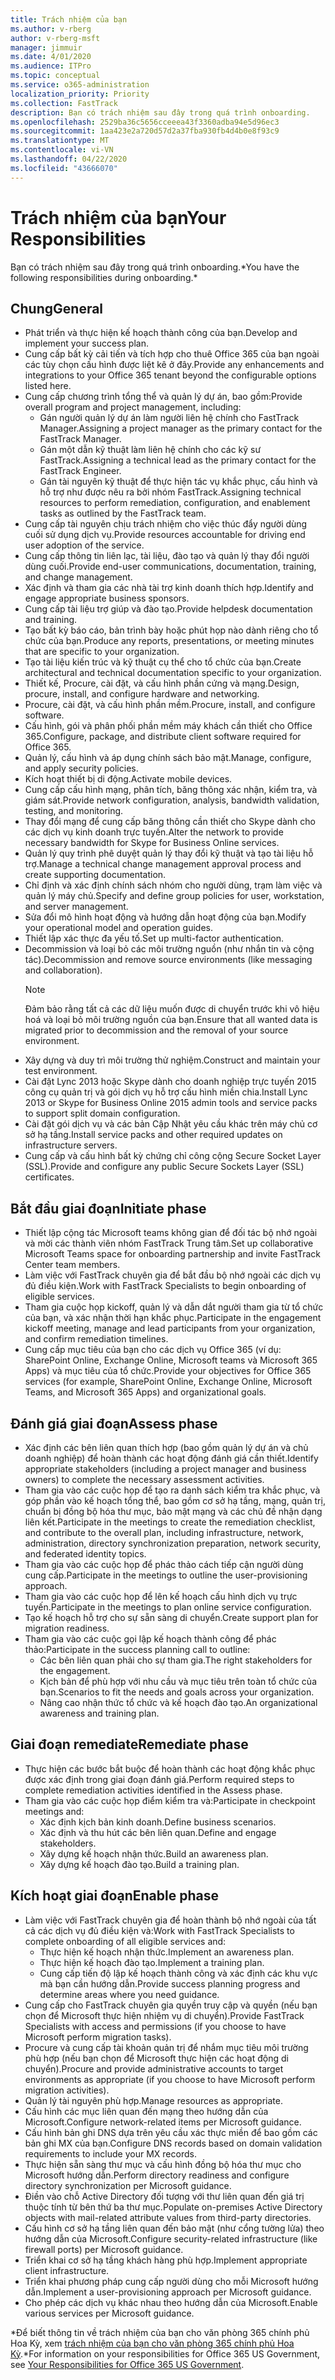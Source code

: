 ```yaml
---
title: Trách nhiệm của bạn
ms.author: v-rberg
author: v-rberg-msft
manager: jimmuir
ms.date: 4/01/2020
ms.audience: ITPro
ms.topic: conceptual
ms.service: o365-administration
localization_priority: Priority
ms.collection: FastTrack
description: Bạn có trách nhiệm sau đây trong quá trình onboarding.
ms.openlocfilehash: 2529ba36c5656cceeea43f3360adba94e5d96ec3
ms.sourcegitcommit: 1aa423e2a720d57d2a37fba930fb4d4b0e8f93c9
ms.translationtype: MT
ms.contentlocale: vi-VN
ms.lasthandoff: 04/22/2020
ms.locfileid: "43666070"
---
```

# <a name="your-responsibilities"></a><span data-ttu-id="8b8f3-103">Trách nhiệm của bạn</span><span class="sxs-lookup"><span data-stu-id="8b8f3-103">Your Responsibilities</span></span>

<span data-ttu-id="8b8f3-104">Bạn có trách nhiệm sau đây trong quá trình onboarding.\*</span><span class="sxs-lookup"><span data-stu-id="8b8f3-104">You have the following responsibilities during onboarding.\*</span></span>
  
## <a name="general"></a><span data-ttu-id="8b8f3-105">Chung</span><span class="sxs-lookup"><span data-stu-id="8b8f3-105">General</span></span>

- <span data-ttu-id="8b8f3-106">Phát triển và thực hiện kế hoạch thành công của bạn.</span><span class="sxs-lookup"><span data-stu-id="8b8f3-106">Develop and implement your success plan.</span></span>
- <span data-ttu-id="8b8f3-107">Cung cấp bất kỳ cải tiến và tích hợp cho thuê Office 365 của bạn ngoài các tùy chọn cấu hình được liệt kê ở đây.</span><span class="sxs-lookup"><span data-stu-id="8b8f3-107">Provide any enhancements and integrations to your Office 365 tenant beyond the configurable options listed here.</span></span>  
- <span data-ttu-id="8b8f3-108">Cung cấp chương trình tổng thể và quản lý dự án, bao gồm:</span><span class="sxs-lookup"><span data-stu-id="8b8f3-108">Provide overall program and project management, including:</span></span> 
  - <span data-ttu-id="8b8f3-109">Gán người quản lý dự án làm người liên hệ chính cho FastTrack Manager.</span><span class="sxs-lookup"><span data-stu-id="8b8f3-109">Assigning a project manager as the primary contact for the FastTrack Manager.</span></span>
  - <span data-ttu-id="8b8f3-110">Gán một dẫn kỹ thuật làm liên hệ chính cho các kỹ sư FastTrack.</span><span class="sxs-lookup"><span data-stu-id="8b8f3-110">Assigning a technical lead as the primary contact for the FastTrack Engineer.</span></span>
  - <span data-ttu-id="8b8f3-111">Gán tài nguyên kỹ thuật để thực hiện tác vụ khắc phục, cấu hình và hỗ trợ như được nêu ra bởi nhóm FastTrack.</span><span class="sxs-lookup"><span data-stu-id="8b8f3-111">Assigning technical resources to perform remediation, configuration, and enablement tasks as outlined by the FastTrack team.</span></span> 
- <span data-ttu-id="8b8f3-112">Cung cấp tài nguyên chịu trách nhiệm cho việc thúc đẩy người dùng cuối sử dụng dịch vụ.</span><span class="sxs-lookup"><span data-stu-id="8b8f3-112">Provide resources accountable for driving end user adoption of the service.</span></span> 
- <span data-ttu-id="8b8f3-113">Cung cấp thông tin liên lạc, tài liệu, đào tạo và quản lý thay đổi người dùng cuối.</span><span class="sxs-lookup"><span data-stu-id="8b8f3-113">Provide end-user communications, documentation, training, and change management.</span></span>
- <span data-ttu-id="8b8f3-114">Xác định và tham gia các nhà tài trợ kinh doanh thích hợp.</span><span class="sxs-lookup"><span data-stu-id="8b8f3-114">Identify and engage appropriate business sponsors.</span></span>  
- <span data-ttu-id="8b8f3-115">Cung cấp tài liệu trợ giúp và đào tạo.</span><span class="sxs-lookup"><span data-stu-id="8b8f3-115">Provide helpdesk documentation and training.</span></span>  
- <span data-ttu-id="8b8f3-116">Tạo bất kỳ báo cáo, bản trình bày hoặc phút họp nào dành riêng cho tổ chức của bạn.</span><span class="sxs-lookup"><span data-stu-id="8b8f3-116">Produce any reports, presentations, or meeting minutes that are specific to your organization.</span></span> 
- <span data-ttu-id="8b8f3-117">Tạo tài liệu kiến trúc và kỹ thuật cụ thể cho tổ chức của bạn.</span><span class="sxs-lookup"><span data-stu-id="8b8f3-117">Create architectural and technical documentation specific to your organization.</span></span>   
- <span data-ttu-id="8b8f3-118">Thiết kế, Procure, cài đặt, và cấu hình phần cứng và mạng.</span><span class="sxs-lookup"><span data-stu-id="8b8f3-118">Design, procure, install, and configure hardware and networking.</span></span>   
- <span data-ttu-id="8b8f3-119">Procure, cài đặt, và cấu hình phần mềm.</span><span class="sxs-lookup"><span data-stu-id="8b8f3-119">Procure, install, and configure software.</span></span>  
- <span data-ttu-id="8b8f3-120">Cấu hình, gói và phân phối phần mềm máy khách cần thiết cho Office 365.</span><span class="sxs-lookup"><span data-stu-id="8b8f3-120">Configure, package, and distribute client software required for Office 365.</span></span>  
- <span data-ttu-id="8b8f3-121">Quản lý, cấu hình và áp dụng chính sách bảo mật.</span><span class="sxs-lookup"><span data-stu-id="8b8f3-121">Manage, configure, and apply security policies.</span></span>
- <span data-ttu-id="8b8f3-122">Kích hoạt thiết bị di động.</span><span class="sxs-lookup"><span data-stu-id="8b8f3-122">Activate mobile devices.</span></span>
- <span data-ttu-id="8b8f3-123">Cung cấp cấu hình mạng, phân tích, băng thông xác nhận, kiểm tra, và giám sát.</span><span class="sxs-lookup"><span data-stu-id="8b8f3-123">Provide network configuration, analysis, bandwidth validation, testing, and monitoring.</span></span> 
- <span data-ttu-id="8b8f3-124">Thay đổi mạng để cung cấp băng thông cần thiết cho Skype dành cho các dịch vụ kinh doanh trực tuyến.</span><span class="sxs-lookup"><span data-stu-id="8b8f3-124">Alter the network to provide necessary bandwidth for Skype for Business Online services.</span></span> 
- <span data-ttu-id="8b8f3-125">Quản lý quy trình phê duyệt quản lý thay đổi kỹ thuật và tạo tài liệu hỗ trợ.</span><span class="sxs-lookup"><span data-stu-id="8b8f3-125">Manage a technical change management approval process and create supporting documentation.</span></span>  
- <span data-ttu-id="8b8f3-126">Chỉ định và xác định chính sách nhóm cho người dùng, trạm làm việc và quản lý máy chủ.</span><span class="sxs-lookup"><span data-stu-id="8b8f3-126">Specify and define group policies for user, workstation, and server management.</span></span> 
- <span data-ttu-id="8b8f3-127">Sửa đổi mô hình hoạt động và hướng dẫn hoạt động của bạn.</span><span class="sxs-lookup"><span data-stu-id="8b8f3-127">Modify your operational model and operation guides.</span></span> 
- <span data-ttu-id="8b8f3-128">Thiết lập xác thực đa yếu tố.</span><span class="sxs-lookup"><span data-stu-id="8b8f3-128">Set up multi-factor authentication.</span></span>  
- <span data-ttu-id="8b8f3-129">Decommission và loại bỏ các môi trường nguồn (như nhắn tin và cộng tác).</span><span class="sxs-lookup"><span data-stu-id="8b8f3-129">Decommission and remove source environments (like messaging and collaboration).</span></span> 
    > [!NOTE]
    > <span data-ttu-id="8b8f3-130">Đảm bảo rằng tất cả các dữ liệu muốn được di chuyển trước khi vô hiệu hoá và loại bỏ môi trường nguồn của bạn.</span><span class="sxs-lookup"><span data-stu-id="8b8f3-130">Ensure that all wanted data is migrated prior to decommission and the removal of your source environment.</span></span> 
- <span data-ttu-id="8b8f3-131">Xây dựng và duy trì môi trường thử nghiệm.</span><span class="sxs-lookup"><span data-stu-id="8b8f3-131">Construct and maintain your test environment.</span></span>  
- <span data-ttu-id="8b8f3-132">Cài đặt Lync 2013 hoặc Skype dành cho doanh nghiệp trực tuyến 2015 công cụ quản trị và gói dịch vụ hỗ trợ cấu hình miền chia.</span><span class="sxs-lookup"><span data-stu-id="8b8f3-132">Install Lync 2013 or Skype for Business Online 2015 admin tools and service packs to support split domain configuration.</span></span>
- <span data-ttu-id="8b8f3-133">Cài đặt gói dịch vụ và các bản Cập Nhật yêu cầu khác trên máy chủ cơ sở hạ tầng.</span><span class="sxs-lookup"><span data-stu-id="8b8f3-133">Install service packs and other required updates on infrastructure servers.</span></span> 
- <span data-ttu-id="8b8f3-134">Cung cấp và cấu hình bất kỳ chứng chỉ công cộng Secure Socket Layer (SSL).</span><span class="sxs-lookup"><span data-stu-id="8b8f3-134">Provide and configure any public Secure Sockets Layer (SSL) certificates.</span></span> 
    
## <a name="initiate-phase"></a><span data-ttu-id="8b8f3-135">Bắt đầu giai đoạn</span><span class="sxs-lookup"><span data-stu-id="8b8f3-135">Initiate phase</span></span>

- <span data-ttu-id="8b8f3-136">Thiết lập cộng tác Microsoft teams không gian để đối tác bộ nhớ ngoài và mời các thành viên nhóm FastTrack Trung tâm.</span><span class="sxs-lookup"><span data-stu-id="8b8f3-136">Set up collaborative Microsoft Teams space for onboarding partnership and invite FastTrack Center team members.</span></span>   
- <span data-ttu-id="8b8f3-137">Làm việc với FastTrack chuyên gia để bắt đầu bộ nhớ ngoài các dịch vụ đủ điều kiện.</span><span class="sxs-lookup"><span data-stu-id="8b8f3-137">Work with FastTrack Specialists to begin onboarding of eligible services.</span></span>    
- <span data-ttu-id="8b8f3-138">Tham gia cuộc họp kickoff, quản lý và dẫn dắt người tham gia từ tổ chức của bạn, và xác nhận thời hạn khắc phục.</span><span class="sxs-lookup"><span data-stu-id="8b8f3-138">Participate in the engagement kickoff meeting, manage and lead participants from your organization, and confirm remediation timelines.</span></span>   
- <span data-ttu-id="8b8f3-139">Cung cấp mục tiêu của bạn cho các dịch vụ Office 365 (ví dụ: SharePoint Online, Exchange Online, Microsoft teams và Microsoft 365 Apps) và mục tiêu của tổ chức.</span><span class="sxs-lookup"><span data-stu-id="8b8f3-139">Provide your objectives for Office 365 services (for example, SharePoint Online, Exchange Online, Microsoft Teams, and Microsoft 365 Apps) and organizational goals.</span></span>
    
## <a name="assess-phase"></a><span data-ttu-id="8b8f3-140">Đánh giá giai đoạn</span><span class="sxs-lookup"><span data-stu-id="8b8f3-140">Assess phase</span></span>

- <span data-ttu-id="8b8f3-141">Xác định các bên liên quan thích hợp (bao gồm quản lý dự án và chủ doanh nghiệp) để hoàn thành các hoạt động đánh giá cần thiết.</span><span class="sxs-lookup"><span data-stu-id="8b8f3-141">Identify appropriate stakeholders (including a project manager and business owners) to complete the necessary assessment activities.</span></span>    
- <span data-ttu-id="8b8f3-142">Tham gia vào các cuộc họp để tạo ra danh sách kiểm tra khắc phục, và góp phần vào kế hoạch tổng thể, bao gồm cơ sở hạ tầng, mạng, quản trị, chuẩn bị đồng bộ hóa thư mục, bảo mật mạng và các chủ đề nhận dạng liên kết.</span><span class="sxs-lookup"><span data-stu-id="8b8f3-142">Participate in the meetings to create the remediation checklist, and contribute to the overall plan, including infrastructure, network, administration, directory synchronization preparation, network security, and federated identity topics.</span></span>   
- <span data-ttu-id="8b8f3-143">Tham gia vào các cuộc họp để phác thảo cách tiếp cận người dùng cung cấp.</span><span class="sxs-lookup"><span data-stu-id="8b8f3-143">Participate in the meetings to outline the user-provisioning approach.</span></span>  
- <span data-ttu-id="8b8f3-144">Tham gia vào các cuộc họp để lên kế hoạch cấu hình dịch vụ trực tuyến.</span><span class="sxs-lookup"><span data-stu-id="8b8f3-144">Participate in the meetings to plan online service configuration.</span></span>    
- <span data-ttu-id="8b8f3-145">Tạo kế hoạch hỗ trợ cho sự sẵn sàng di chuyển.</span><span class="sxs-lookup"><span data-stu-id="8b8f3-145">Create support plan for migration readiness.</span></span> 
- <span data-ttu-id="8b8f3-146">Tham gia vào các cuộc gọi lập kế hoạch thành công để phác thảo:</span><span class="sxs-lookup"><span data-stu-id="8b8f3-146">Participate in the success planning call to outline:</span></span>   
  - <span data-ttu-id="8b8f3-147">Các bên liên quan phải cho sự tham gia.</span><span class="sxs-lookup"><span data-stu-id="8b8f3-147">The right stakeholders for the engagement.</span></span>  
  - <span data-ttu-id="8b8f3-148">Kịch bản để phù hợp với nhu cầu và mục tiêu trên toàn tổ chức của bạn.</span><span class="sxs-lookup"><span data-stu-id="8b8f3-148">Scenarios to fit the needs and goals across your organization.</span></span>
  - <span data-ttu-id="8b8f3-149">Nâng cao nhận thức tổ chức và kế hoạch đào tạo.</span><span class="sxs-lookup"><span data-stu-id="8b8f3-149">An organizational awareness and training plan.</span></span>
    
## <a name="remediate-phase"></a><span data-ttu-id="8b8f3-150">Giai đoạn remediate</span><span class="sxs-lookup"><span data-stu-id="8b8f3-150">Remediate phase</span></span>

- <span data-ttu-id="8b8f3-151">Thực hiện các bước bắt buộc để hoàn thành các hoạt động khắc phục được xác định trong giai đoạn đánh giá.</span><span class="sxs-lookup"><span data-stu-id="8b8f3-151">Perform required steps to complete remediation activities identified in the Assess phase.</span></span> 
- <span data-ttu-id="8b8f3-152">Tham gia vào các cuộc họp điểm kiểm tra và:</span><span class="sxs-lookup"><span data-stu-id="8b8f3-152">Participate in checkpoint meetings and:</span></span> 
  - <span data-ttu-id="8b8f3-153">Xác định kịch bản kinh doanh.</span><span class="sxs-lookup"><span data-stu-id="8b8f3-153">Define business scenarios.</span></span>   
  - <span data-ttu-id="8b8f3-154">Xác định và thu hút các bên liên quan.</span><span class="sxs-lookup"><span data-stu-id="8b8f3-154">Define and engage stakeholders.</span></span>
  - <span data-ttu-id="8b8f3-155">Xây dựng kế hoạch nhận thức.</span><span class="sxs-lookup"><span data-stu-id="8b8f3-155">Build an awareness plan.</span></span> 
  - <span data-ttu-id="8b8f3-156">Xây dựng kế hoạch đào tạo.</span><span class="sxs-lookup"><span data-stu-id="8b8f3-156">Build a training plan.</span></span>
    
## <a name="enable-phase"></a><span data-ttu-id="8b8f3-157">Kích hoạt giai đoạn</span><span class="sxs-lookup"><span data-stu-id="8b8f3-157">Enable phase</span></span>

- <span data-ttu-id="8b8f3-158">Làm việc với FastTrack chuyên gia để hoàn thành bộ nhớ ngoài của tất cả các dịch vụ đủ điều kiện và:</span><span class="sxs-lookup"><span data-stu-id="8b8f3-158">Work with FastTrack Specialists to complete onboarding of all eligible services and:</span></span>  
  - <span data-ttu-id="8b8f3-159">Thực hiện kế hoạch nhận thức.</span><span class="sxs-lookup"><span data-stu-id="8b8f3-159">Implement an awareness plan.</span></span>  
  - <span data-ttu-id="8b8f3-160">Thực hiện kế hoạch đào tạo.</span><span class="sxs-lookup"><span data-stu-id="8b8f3-160">Implement a training plan.</span></span> 
  - <span data-ttu-id="8b8f3-161">Cung cấp tiến độ lập kế hoạch thành công và xác định các khu vực mà bạn cần hướng dẫn.</span><span class="sxs-lookup"><span data-stu-id="8b8f3-161">Provide success planning progress and determine areas where you need guidance.</span></span>
- <span data-ttu-id="8b8f3-162">Cung cấp cho FastTrack chuyên gia quyền truy cập và quyền (nếu bạn chọn để Microsoft thực hiện nhiệm vụ di chuyển).</span><span class="sxs-lookup"><span data-stu-id="8b8f3-162">Provide FastTrack Specialists with access and permissions (if you choose to have Microsoft perform migration tasks).</span></span>  
- <span data-ttu-id="8b8f3-163">Procure và cung cấp tài khoản quản trị để nhắm mục tiêu môi trường phù hợp (nếu bạn chọn để Microsoft thực hiện các hoạt động di chuyển).</span><span class="sxs-lookup"><span data-stu-id="8b8f3-163">Procure and provide administrative accounts to target environments as appropriate (if you choose to have Microsoft perform migration activities).</span></span>   
- <span data-ttu-id="8b8f3-164">Quản lý tài nguyên phù hợp.</span><span class="sxs-lookup"><span data-stu-id="8b8f3-164">Manage resources as appropriate.</span></span>   
- <span data-ttu-id="8b8f3-165">Cấu hình các mục liên quan đến mạng theo hướng dẫn của Microsoft.</span><span class="sxs-lookup"><span data-stu-id="8b8f3-165">Configure network-related items per Microsoft guidance.</span></span>  
- <span data-ttu-id="8b8f3-166">Cấu hình bản ghi DNS dựa trên yêu cầu xác thực miền để bao gồm các bản ghi MX của bạn.</span><span class="sxs-lookup"><span data-stu-id="8b8f3-166">Configure DNS records based on domain validation requirements to include your MX records.</span></span>   
- <span data-ttu-id="8b8f3-167">Thực hiện sẵn sàng thư mục và cấu hình đồng bộ hóa thư mục cho Microsoft hướng dẫn.</span><span class="sxs-lookup"><span data-stu-id="8b8f3-167">Perform directory readiness and configure directory synchronization per Microsoft guidance.</span></span>
- <span data-ttu-id="8b8f3-168">Điền vào chỗ Active Directory đối tượng với thư liên quan đến giá trị thuộc tính từ bên thứ ba thư mục.</span><span class="sxs-lookup"><span data-stu-id="8b8f3-168">Populate on-premises Active Directory objects with mail-related attribute values from third-party directories.</span></span>   
- <span data-ttu-id="8b8f3-169">Cấu hình cơ sở hạ tầng liên quan đến bảo mật (như cổng tường lửa) theo hướng dẫn của Microsoft.</span><span class="sxs-lookup"><span data-stu-id="8b8f3-169">Configure security-related infrastructure (like firewall ports) per Microsoft guidance.</span></span>
- <span data-ttu-id="8b8f3-170">Triển khai cơ sở hạ tầng khách hàng phù hợp.</span><span class="sxs-lookup"><span data-stu-id="8b8f3-170">Implement appropriate client infrastructure.</span></span>  
- <span data-ttu-id="8b8f3-171">Triển khai phương pháp cung cấp người dùng cho mỗi Microsoft hướng dẫn.</span><span class="sxs-lookup"><span data-stu-id="8b8f3-171">Implement a user-provisioning approach per Microsoft guidance.</span></span>  
- <span data-ttu-id="8b8f3-172">Cho phép các dịch vụ khác nhau theo hướng dẫn của Microsoft.</span><span class="sxs-lookup"><span data-stu-id="8b8f3-172">Enable various services per Microsoft guidance.</span></span>  
    
<span data-ttu-id="8b8f3-173">\*Để biết thông tin về trách nhiệm của bạn cho văn phòng 365 chính phủ Hoa Kỳ, xem [trách nhiệm của bạn cho văn phòng 365 chính phủ Hoa Kỳ](US-Gov-appendix-your-responsibilities.md).</span><span class="sxs-lookup"><span data-stu-id="8b8f3-173">\*For information on your responsibilities for Office 365 US Government, see [Your Responsibilities for Office 365 US Government](US-Gov-appendix-your-responsibilities.md).</span></span>
  